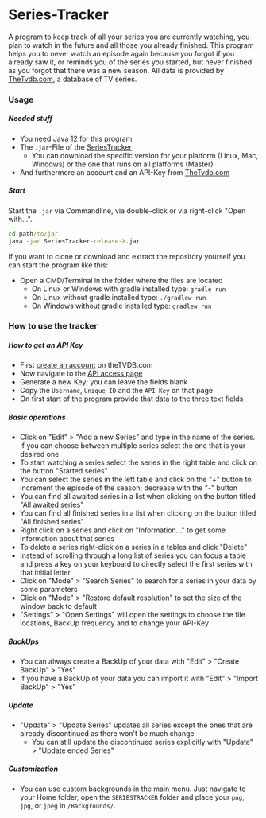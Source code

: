# Series-Tracker

A program to keep track of all your series you are currently watching, you plan to watch in the future and all those you already finished. 
This program helps you to never watch an episode again because you forgot if you already saw it, or reminds you of the series you started, but never finished as you forgot that there was a new season.
All data is provided by [TheTvdb.com](https://www.thetvdb.com/), a database of TV series.

### Usage
##### Needed stuff 
* You need [Java 12](https://www.oracle.com/technetwork/java/javase/downloads/jdk12-downloads-5295953.html) for this program
* The `.jar`-File of the [SeriesTracker](https://github.com/Kraisie/SeriesTracker/releases)
    * You can download the specific version for your platform (Linux, Mac, Windows) or the one that runs on all platforms (Master)
* And furthermore an account and an API-Key from [TheTvdb.com](https://www.thetvdb.com/member/api) 

##### Start
Start the `.jar` via Commandline, via double-click or via right-click "Open with...".
```cmd
cd path/to/jar
java -jar SeriesTracker-release-X.jar
```
If you want to clone or download and extract the repository yourself you can start the program like this:
* Open a CMD/Terminal in the folder where the files are located
    * On Linux or Windows with gradle installed type: `gradle run`
    * On Linux without gradle installed type: `./gradlew run`
    * On Windows without gradle installed type: `gradlew run`

### How to use the tracker

##### How to get an API Key
* First [create an account](https://www.thetvdb.com/register) on theTVDB.com
* Now navigate to the [API access page](https://www.thetvdb.com/member/api)
* Generate a new Key; you can leave the fields blank
* Copy the `Username`, `Unique ID` and the `API Key` on that page
* On first start of the program provide that data to the three text fields

##### Basic operations
* Click on "Edit" > "Add a new Series" and type in the name of the series. If you can choose between multiple series select the one that is your desired one
* To start watching a series select the series in the right table and click on the button "Started series"
* You can select the series in the left table and click on the "+" button to increment the episode of the season; decrease with the "-" button
* You can find all awaited series in a list when clicking on the button titled "All awaited series"
* You can find all finished series in a list when clicking on the button titled "All finished series"
* Right click on a series and click on "Information..." to get some information about that series
* To delete a series right-click on a series in a tables and click "Delete"
* Instead of scrolling through a long list of series you can focus a table and press a key on your keyboard to directly select the first series with that initial letter
* Click on "Mode" > "Search Series" to search for a series in your data by some parameters
* Click on "Mode" > "Restore default resolution" to set the size of the window back to default
* "Settings" > "Open Settings" will open the settings to choose the file locations, BackUp frequency and to change your API-Key

##### BackUps
* You can always create a BackUp of your data with "Edit" > "Create BackUp" > "Yes"
* If you have a BackUp of your data you can import it with "Edit" > "Import BackUp" > "Yes"

##### Update
* "Update" > "Update Series" updates all series except the ones that are already discontinued as there won't be much change
    * You can still update the discontinued series explicitly with "Update" > "Update ended Series"

##### Customization
* You can use custom backgrounds in the main menu. Just navigate to your Home folder, open the `SERIESTRACKER` folder and place your `png`, `jpg`, or `jpeg` in `/Backgrounds/`.
